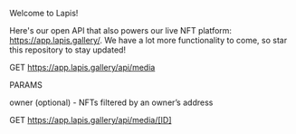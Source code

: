 Welcome to Lapis!

Here's our open API that also powers our live NFT platform: https://app.lapis.gallery/.
We have a lot more functionality to come, so star this repository to stay updated!

GET
https://app.lapis.gallery/api/media

PARAMS

owner (optional) - NFTs filtered by an owner’s address


GET
https://app.lapis.gallery/api/media/[ID]
